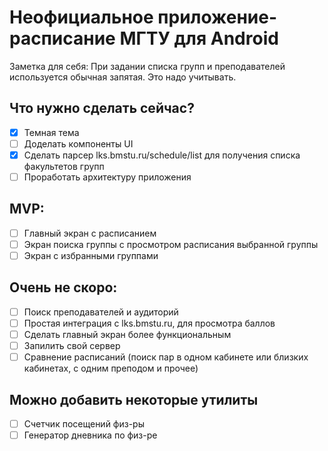 # Неофициальное приложение-расписание МГТУ для Android

Заметка для себя: При задании списка групп и преподавателей используется обычная запятая. Это надо учитывать.

## Что нужно сделать сейчас?

- [x] Темная тема
- [ ] Доделать компоненты UI
- [x] Сделать парсер lks.bmstu.ru/schedule/list для получения списка факультетов групп
- [ ] Проработать архитектуру приложения

## MVP:

- [ ] Главный экран с расписанием
- [ ] Экран поиска группы с просмотром расписания выбранной группы
- [ ] Экран с избранными группами

## Очень не скоро:

- [ ] Поиск преподавателей и аудиторий
- [ ] Простая интеграция с lks.bmstu.ru, для просмотра баллов
- [ ] Сделать главный экран более функциональным
- [ ] Запилить свой сервер
- [ ] Сравнение расписаний (поиск пар в одном кабинете или близких кабинетах, с одним преподом и прочее)

## Можно добавить некоторые утилиты

- [ ] Счетчик посещений физ-ры
- [ ] Генератор дневника по физ-ре